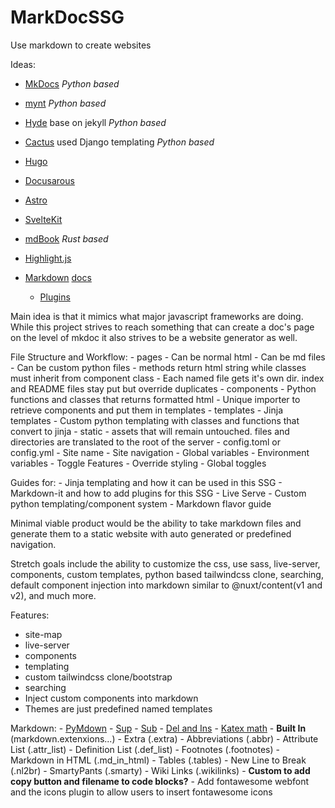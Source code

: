 # MarkDocSSG
Use markdown to create websites

Ideas:
  - [MkDocs](https://www.mkdocs.org/getting-started/) *Python based*
  - [mynt](https://mynt.uhnomoli.com/docs/quickstart/) *Python based*
  - [Hyde](http://hyde.github.io/) base on jekyll *Python based*
  - [Cactus](https://github.com/eudicots/Cactus) used Django templating *Python based*
  - [Hugo](https://gohugo.io/)
  - [Docusarous](https://docusaurus.io/)
  - [Astro](https://astro.build/)
  - [SvelteKit](https://kit.svelte.dev/)
  - [mdBook](https://rust-lang.github.io/mdBook/) *Rust based*
 
  - [Highlight.js](https://highlightjs.org/)
  - [Markdown](https://pypi.org/project/Markdown/) [docs](https://python-markdown.github.io/reference/)
    - [Plugins](https://python-markdown.github.io/extensions/)
  
Main idea is that it mimics what major javascript frameworks are doing.
While this project strives to reach something that can create a doc's page on the level of mkdoc it also strives to be a website generator as well.

File Structure and Workflow:
    - pages
      - Can be normal html
      - Can be md files
      - Can be custom python files
        - methods return html string while classes must inherit from component class
      - Each named file gets it's own dir. index and README files stay put but override duplicates
    - components
      - Python functions and classes that returns formatted html
      - Unique importer to retrieve components and put them in templates
    - templates
      - Jinja templates
      - Custom python templating with classes and functions that convert to jinja
    - static 
      - assets that will remain untouched. files and directories are translated to the root of the server
    - config.toml or config.yml
      - Site name
      - Site navigation
      - Global variables
      - Environment variables
      - Toggle Features
      - Override styling
      - Global toggles

Guides for:
    - Jinja templating and how it can be used in this SSG
    - Markdown-it and how to add plugins for this SSG
    - Live Serve
    - Custom python templating/component system
    - Markdown flavor guide

Minimal viable product would be the ability to take markdown files and generate them to a static website with auto generated or predefined navigation.

Stretch goals include the ability to customize the css, use sass, live-server, components, custom templates, python based tailwindcss clone, searching, default component injection into markdown similar to @nuxt/content(v1 and v2), and much more.

Features:
  * site-map
  * live-server
  * components
  * templating
  * custom tailwindcss clone/bootstrap
  * searching
  * Inject custom components into markdown
  * Themes are just predefined named templates

Markdown:
    - [PyMdown](https://facelessuser.github.io/pymdown-extensions/#overview)
    - [Sup](https://github.com/jambonrose/markdown_superscript_extension)
    - [Sub](https://github.com/jambonrose/markdown_subscript_extension)
    - [Del and Ins](https://github.com/honzajavorek/markdown-del-ins)
    - [Katex math](https://gitlab.com/mbarkhau/markdown-katex)
    - **Built In** (markdown.extenxions...)
      - Extra (.extra)
        - Abbreviations (.abbr)
        - Attribute List (.attr_list)
        - Definition List (.def_list)
        - Footnotes (.footnotes)
        - Markdown in HTML (.md_in_html)
        - Tables (.tables)
      - New Line to Break (.nl2br)
      - SmartyPants (.smarty)
      - Wiki Links (.wikilinks)
    - **Custom to add copy button and filename to code blocks?**
    - Add fontawesome webfont and the icons plugin to allow users to insert fontawesome icons